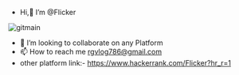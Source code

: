 -  Hi,👋 I’m @Flicker



![gitmain](https://user-images.githubusercontent.com/69352034/187039394-1b25d40a-2eb2-4238-8714-b8facde824c4.png)



- 💞️ I’m looking to collaborate on any Platform
- 📫 How to reach me rgvlog786@gmail.com
- other platform link:- https://www.hackerrank.com/Flicker?hr_r=1



<!---
Flicker786/Flicker786 is a ✨ special ✨ repository because its `README.md` (this file) appears on your GitHub profile.
You can click the Preview link to take a look at your changes.
--->
